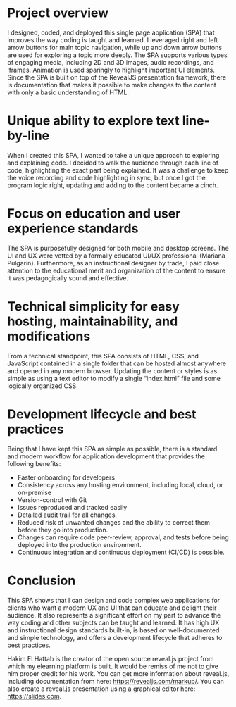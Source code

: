 # Project overview
I designed, coded, and deployed this single page application (SPA) that improves the way coding is taught and learned. I leveraged right and left arrow buttons for main topic navigation, while up and down arrow buttons are used for exploring a topic more deeply. The SPA supports various types of engaging media, including 2D and 3D images, audio recordings, and iframes. Animation is used sparingly to highlight important UI elements. Since the SPA is built on top of the RevealJS presentation framework, there is documentation that makes it possible to make changes to the content with only a basic understanding of HTML.

# Unique ability to explore text line-by-line
When I created this SPA, I wanted to take a unique approach to exploring and explaining code. I decided to walk the audience through each line of code, highlighting the exact part being explained. It was a challenge to keep the voice recording and code highlighting in sync, but once I got the program logic right, updating and adding to the content became a cinch.

# Focus on education and user experience standards
The SPA is purposefully designed for both mobile and desktop screens. The UI and UX were vetted by a formally educated UI/UX professional (Mariana Pulgarin). Furthermore, as an instructional designer by trade, I paid close attention to the educational merit and organization of the content to ensure it was pedagogically sound and effective.

# Technical simplicity for easy hosting, maintainability, and modifications
From a technical standpoint, this SPA consists of HTML, CSS, and JavaScript contained in a single folder that can be hosted almost anywhere and opened in any modern browser. Updating the content or styles is as simple as using a text editor to modify a single “index.html” file and some logically organized CSS.

# Development lifecycle and best practices
Being that I have kept this SPA as simple as possible, there is a standard and modern workflow for application development that provides the following benefits:
- Faster onboarding for developers
- Consistency across any hosting environment, including local, cloud, or on-premise
- Version-control with Git
- Issues reproduced and tracked easily
- Detailed audit trail for all changes.
- Reduced risk of unwanted changes and the ability to correct them before they go into production.
- Changes can require code peer-review, approval, and tests before being deployed into the production environment.
- Continuous integration and continuous deployment (CI/CD) is possible.

# Conclusion
This SPA shows that I can design and code complex web applications for clients who want a modern UX and UI that can educate and delight their audience. It also represents a significant effort on my part to advance the way coding and other subjects can be taught and learned. It has high UX and instructional design standards built-in, is based on well-documented and simple technology, and offers a development lifecycle that adheres to best practices.

Hakim El Hattab is the creator of the open source reveal.js project from which my elearning platform is built. It would be remiss of me not to give him proper credit for his work. You can get more information about reveal.js, including documentation from here: <https://revealjs.com/markup/>. You can also create a reveal.js presentation using a graphical editor here: <https://slides.com>.
